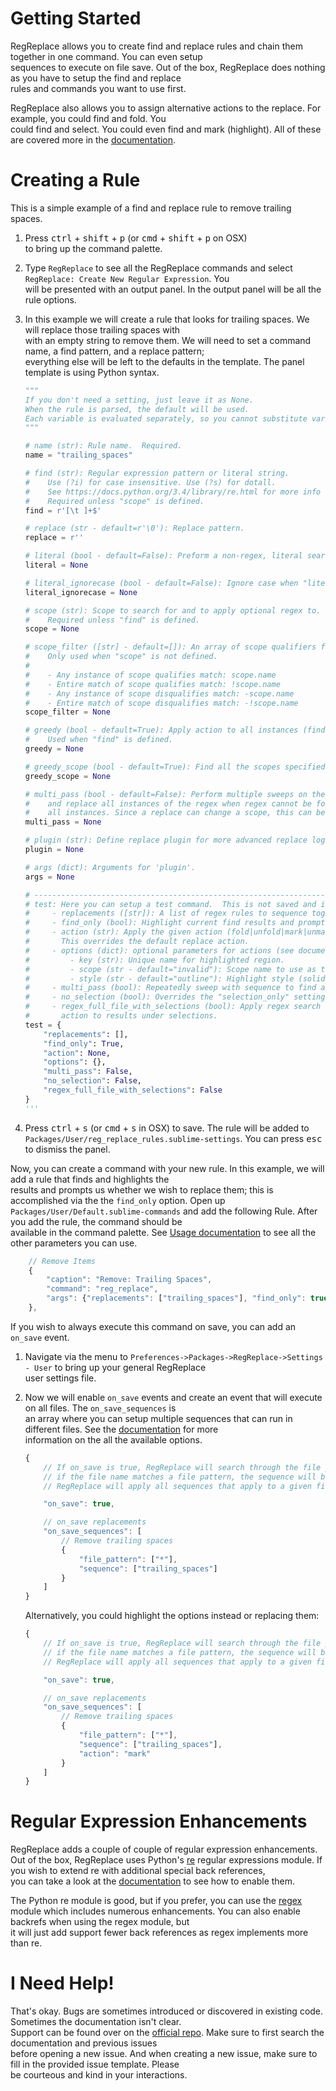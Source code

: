# Getting Started

RegReplace allows you to create find and replace rules and chain them together in one command. You can even setup  
sequences to execute on file save.  Out of the box, RegReplace does nothing as you have to setup the find and replace  
rules and commands you want to use first.

RegReplace also allows you to assign alternative actions to the replace.  For example, you could find and fold.  You  
could find and select.  You could even find and mark (highlight).  All of these are covered more in the [documentation](http://facelessuser.github.io/RegReplace/usage/#override-actions).

# Creating a Rule

This is a simple example of a find and replace rule to remove trailing spaces.

1. Press <kbd>ctrl</kbd> + <kbd>shift</kbd> + <kbd>p</kbd> (or <kbd>cmd</kbd> + <kbd>shift</kbd> + <kbd>p</kbd> on OSX)  
to bring up the command palette.

2. Type `RegReplace` to see all the RegReplace commands and select `RegReplace: Create New Regular Expression`.  You  
will be presented with an output panel.  In the output panel will be all the rule options.

3. In this example we will create a rule that looks for trailing spaces.  We will replace those trailing spaces with  
with an empty string to remove them.  We will need to set a command name, a find pattern, and a replace pattern;  
everything else will be left to the defaults in the template.  The panel template is using Python syntax.

    ```python
    """
    If you don't need a setting, just leave it as None.
    When the rule is parsed, the default will be used.
    Each variable is evaluated separately, so you cannot substitute variables in other variables.
    """

    # name (str): Rule name.  Required.
    name = "trailing_spaces"

    # find (str): Regular expression pattern or literal string.
    #    Use (?i) for case insensitive. Use (?s) for dotall.
    #    See https://docs.python.org/3.4/library/re.html for more info on regex flags.
    #    Required unless "scope" is defined.
    find = r'[\t ]+$'

    # replace (str - default=r'\0'): Replace pattern.
    replace = r''

    # literal (bool - default=False): Preform a non-regex, literal search and replace.
    literal = None

    # literal_ignorecase (bool - default=False): Ignore case when "literal" is true.
    literal_ignorecase = None

    # scope (str): Scope to search for and to apply optional regex to.
    #    Required unless "find" is defined.
    scope = None

    # scope_filter ([str] - default=[]): An array of scope qualifiers for the match.
    #    Only used when "scope" is not defined.
    #
    #    - Any instance of scope qualifies match: scope.name
    #    - Entire match of scope qualifies match: !scope.name
    #    - Any instance of scope disqualifies match: -scope.name
    #    - Entire match of scope disqualifies match: -!scope.name
    scope_filter = None

    # greedy (bool - default=True): Apply action to all instances (find all).
    #    Used when "find" is defined.
    greedy = None

    # greedy_scope (bool - default=True): Find all the scopes specified by "scope."
    greedy_scope = None

    # multi_pass (bool - default=False): Perform multiple sweeps on the scope region to find
    #    and replace all instances of the regex when regex cannot be formatted to find
    #    all instances. Since a replace can change a scope, this can be useful.
    multi_pass = None

    # plugin (str): Define replace plugin for more advanced replace logic.
    plugin = None

    # args (dict): Arguments for 'plugin'.
    args = None

    # ----------------------------------------------------------------------------------------
    # test: Here you can setup a test command.  This is not saved and is just used for this session.
    #     - replacements ([str]): A list of regex rules to sequence together.
    #     - find_only (bool): Highlight current find results and prompt for action.
    #     - action (str): Apply the given action (fold|unfold|mark|unmark|select).
    #       This overrides the default replace action.
    #     - options (dict): optional parameters for actions (see documentation for more info).
    #         - key (str): Unique name for highlighted region.
    #         - scope (str - default="invalid"): Scope name to use as teh color.
    #         - style (str - default="outline"): Highlight style (solid|underline|outline).
    #     - multi_pass (bool): Repeatedly sweep with sequence to find all instances.
    #     - no_selection (bool): Overrides the "selection_only" setting and forces no selections.
    #     - regex_full_file_with_selections (bool): Apply regex search to full file then apply
    #       action to results under selections.
    test = {
        "replacements": [],
        "find_only": True,
        "action": None,
        "options": {},
        "multi_pass": False,
        "no_selection": False,
        "regex_full_file_with_selections": False
    }
    '''
    ```

4. Press <kbd>ctrl</kbd> + <kbd>s</kbd> (or <kbd>cmd</kbd> + <kbd>s</kbd> in OSX) to save.  The rule will be added to  
`Packages/User/reg_replace_rules.sublime-settings`.  You can press <kbd>esc</kbd> to dismiss the panel.

Now, you can create a command with your new rule. In this example, we will add a rule that finds and highlights the  
results and prompts us whether we wish to replace them; this is accomplished via the the `find_only` option.  Open up  
`Packages/User/Default.sublime-commands` and add the following Rule. After you add the rule, the command should be  
available in the command palette.  See [Usage documentation](http://facelessuser.github.io/RegReplace/usage/) to see all the other parameters you can use.

```js
    // Remove Items
    {
        "caption": "Remove: Trailing Spaces",
        "command": "reg_replace",
        "args": {"replacements": ["trailing_spaces"], "find_only": true}
    },
```

If you wish to always execute this command on save, you can add an `on_save` event.

1. Navigate via the menu to `Preferences->Packages->RegReplace->Settings - User` to bring up your general RegReplace  
user settings file.

2. Now we will enable `on_save` events and create an event that will execute on all files. The `on_save_sequences` is  
an array where you can setup multiple sequences that can run in different files.  See the [documentation](http://facelessuser.github.io/RegReplace/usage/#apply-regular-expressions-right-before-file-save-event) for more  
information on the all the available options.

    ```js
    {
        // If on_save is true, RegReplace will search through the file patterns listed below right before a file is saved,
        // if the file name matches a file pattern, the sequence will be applied before the file is saved.
        // RegReplace will apply all sequences that apply to a given file in the order they appear below.

        "on_save": true,

        // on_save replacements
        "on_save_sequences": [
            // Remove trailing spaces
            {
                "file_pattern": ["*"],
                "sequence": ["trailing_spaces"]
            }
        ]
    }
    ```

    Alternatively, you could highlight the options instead or replacing them:

    ```js
    {
        // If on_save is true, RegReplace will search through the file patterns listed below right before a file is saved,
        // if the file name matches a file pattern, the sequence will be applied before the file is saved.
        // RegReplace will apply all sequences that apply to a given file in the order they appear below.

        "on_save": true,

        // on_save replacements
        "on_save_sequences": [
            // Remove trailing spaces
            {
                "file_pattern": ["*"],
                "sequence": ["trailing_spaces"],
                "action": "mark"
            }
        ]
    }
    ```

# Regular Expression Enhancements

RegReplace adds a couple of couple of regular expression enhancements. Out of the box, RegReplace uses Python's [re](https://docs.python.org/3.3/library/re.html) regular expressions module.  If you wish to extend re with additional special back references,  
you can take a look at the [documentation](http://facelessuser.github.io/RegReplace/usage/#extended-back-references) to see how to enable them.

The Python re module is good, but if you prefer, you can use the [regex](https://pypi.python.org/pypi/regex)  
module which includes numerous enhancements.  You can also enable backrefs when using the regex module, but  
it will just add support fewer back references as regex implements more than re.

# I Need Help!

That's okay.  Bugs are sometimes introduced or discovered in existing code.  Sometimes the documentation isn't clear.  
Support can be found over on the [official repo](https://github.com/facelessuser/RegReplace/issues).  Make sure to first search the documentation and previous issues  
before opening a new issue.  And when creating a new issue, make sure to fill in the provided issue template.  Please  
be courteous and kind in your interactions.
